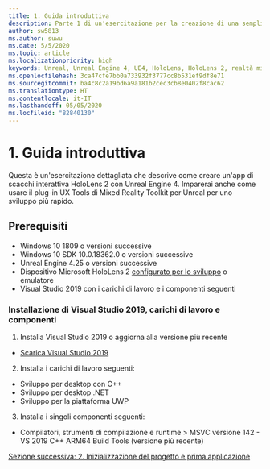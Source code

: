 ```yaml
---
title: 1. Guida introduttiva
description: Parte 1 di un'esercitazione per la creazione di una semplice app di scacchi con Unreal Engine 4 e il plug-in UX Tools di Mixed Reality Toolkit
author: sw5813
ms.author: suwu
ms.date: 5/5/2020
ms.topic: article
ms.localizationpriority: high
keywords: Unreal, Unreal Engine 4, UE4, HoloLens, HoloLens 2, realtà mista, esercitazione, guida introduttiva, mrtk, uxt, UX Tools, documentazione
ms.openlocfilehash: 3ca47cfe7bb0a733932f3777cc8b531ef9df8e71
ms.sourcegitcommit: ba4c8c2a19bd6a9a181b2cec3cb8e0402f8cac62
ms.translationtype: HT
ms.contentlocale: it-IT
ms.lasthandoff: 05/05/2020
ms.locfileid: "82840130"
---
```

# <a name="1-getting-started"></a>1. Guida introduttiva

Questa è un'esercitazione dettagliata che descrive come creare un'app di scacchi interattiva HoloLens 2 con Unreal Engine 4. Imparerai anche come usare il plug-in UX Tools di Mixed Reality Toolkit per Unreal per uno sviluppo più rapido. 

## <a name="prerequisites"></a>Prerequisiti

* Windows 10 1809 o versioni successive
* Windows 10 SDK 10.0.18362.0 o versioni successive
* Unreal Engine 4.25 o versioni successive
* Dispositivo Microsoft HoloLens 2 [configurato per lo sviluppo](using-visual-studio.md#enabling-developer-mode) o emulatore
* Visual Studio 2019 con i carichi di lavoro e i componenti seguenti

### <a name="installing-visual-studio-2019-workloads-and-components"></a>Installazione di Visual Studio 2019, carichi di lavoro e componenti
1. Installa Visual Studio 2019 o aggiorna alla versione più recente
* [Scarica Visual Studio 2019](https://visualstudio.microsoft.com/downloads/)
2. Installa i carichi di lavoro seguenti:
* Sviluppo per desktop con C++
* Sviluppo per desktop .NET
* Sviluppo per la piattaforma UWP
3. Installa i singoli componenti seguenti:
* Compilatori, strumenti di compilazione e runtime > MSVC versione 142 - VS 2019 C++ ARM64 Build Tools (versione più recente)

[Sezione successiva: 2. Inizializzazione del progetto e prima applicazione](unreal-uxt-ch2.md)